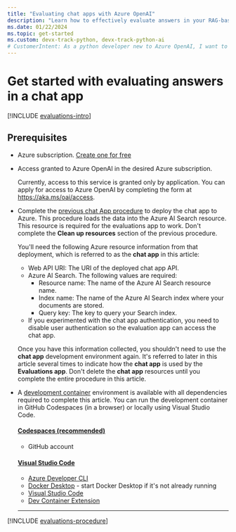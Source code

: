```yaml
---
title: "Evaluating chat apps with Azure OpenAI"
description: "Learn how to effectively evaluate answers in your RAG-based chat app using Azure OpenAI. Generate sample prompts, run evaluations, and analyze results."
ms.date: 01/22/2024
ms.topic: get-started
ms.custom: devx-track-python, devx-track-python-ai
# CustomerIntent: As a python developer new to Azure OpenAI, I want to evaluate the answers of my chat app and determine the best prompt.
---
```

# Get started with evaluating answers in a chat app

[!INCLUDE [evaluations-intro](../ai/includes/evaluations-introduction.md)]

## Prerequisites

* Azure subscription.  [Create one for free](https://azure.microsoft.com/free/ai-services?azure-portal=true) 
* Access granted to Azure OpenAI in the desired Azure subscription.

    Currently, access to this service is granted only by application. You can apply for access to Azure OpenAI by completing the form at https://aka.ms/oai/access.

* Complete the [previous chat App procedure](get-started-app-chat-template.md) to deploy the chat app to Azure. This procedure loads the data into the Azure AI Search resource. This resource is required for the evaluations app to work. Don't complete the **Clean up resources** section of the previous procedure.     

    You'll need the following Azure resource information from that deployment, which is referred to as the **chat app** in this article:

    * Web API URI: The URI of the deployed chat app API. 
    * Azure AI Search. The following values are required:
        * Resource name: The name of the Azure AI Search resource name.
        * Index name: The name of the Azure AI Search index where your documents are stored.
        * Query key: The key to query your Search index.
    * If you experimented with the chat app authentication, you need to disable user authentication so the evaluation app can access the chat app.

    Once you have this information collected, you shouldn't need to use the **chat app** development environment again. It's referred to later in this article several times to indicate how the **chat app** is used by the **Evaluations app**. Don't delete the **chat app** resources until you complete the entire procedure in this article.

* A [development container](https://containers.dev/) environment is available with all dependencies required to complete this article. You can run the development container in GitHub Codespaces (in a browser) or locally using Visual Studio Code.

    #### [Codespaces (recommended)](#tab/github-codespaces)
    
    * GitHub account
    
    #### [Visual Studio Code](#tab/visual-studio-code)
    * [Azure Developer CLI](../azure-developer-cli/install-azd.md?tabs=winget-windows%2Cbrew-mac%2Cscript-linux&pivots=os-windows)
    * [Docker Desktop](https://www.docker.com/products/docker-desktop/) - start Docker Desktop if it's not already running
    * [Visual Studio Code](https://code.visualstudio.com/)
    * [Dev Container Extension](https://marketplace.visualstudio.com/items?itemName=ms-vscode-remote.remote-containers)
    
    ---

[!INCLUDE [evaluations-procedure](../ai/includes/evaluations-procedure.md)]
